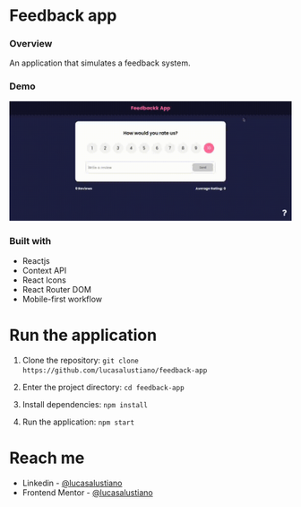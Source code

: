 # Feedback app

### Overview

An application that simulates a feedback system.

### Demo

![gif](./assets/presentation.gif)

### Built with

- Reactjs
- Context API
- React Icons
- React Router DOM
- Mobile-first workflow

# Run the application

1. Clone the repository:
   `git clone https://github.com/lucasalustiano/feedback-app`

2. Enter the project directory:
   `cd feedback-app`

3. Install dependencies:
   `npm install`

4. Run the application:
   `npm start`

# Reach me

- Linkedin - [@lucasalustiano](https://www.linkedin.com/in/lucasalustiano/)
- Frontend Mentor - [@lucasalustiano](https://www.frontendmentor.io/profile/lucasalustiano)
